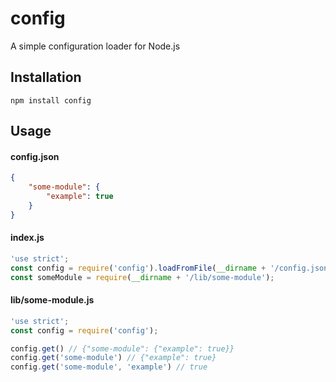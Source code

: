 config
===
A simple configuration loader for Node.js

## Installation
```
npm install config
```

## Usage

#### config.json
```json
{
    "some-module": {
        "example": true
    }
}
```

#### index.js
```javascript
'use strict';
const config = require('config').loadFromFile(__dirname + '/config.json');
const someModule = require(__dirname + '/lib/some-module');
```

#### lib/some-module.js
```javascript
'use strict';
const config = require('config');

config.get() // {"some-module": {"example": true}}
config.get('some-module') // {"example": true}
config.get('some-module', 'example') // true
```
